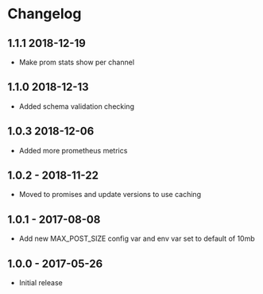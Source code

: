 # Changelog

## 1.1.1 2018-12-19

* Make prom stats show per channel

## 1.1.0 2018-12-13

* Added schema validation checking

## 1.0.3 2018-12-06

* Added more prometheus metrics

## 1.0.2 - 2018-11-22

* Moved to promises and update versions to use caching

## 1.0.1 - 2017-08-08

* Add new MAX_POST_SIZE config var and env var set to default of 10mb

## 1.0.0 - 2017-05-26

* Initial release
